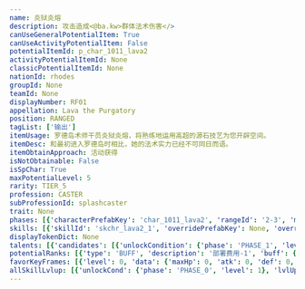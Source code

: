 ```yaml
---
name: 炎狱炎熔
description: 攻击造成<@ba.kw>群体法术伤害</>
canUseGeneralPotentialItem: True
canUseActivityPotentialItem: False
potentialItemId: p_char_1011_lava2
activityPotentialItemId: None
classicPotentialItemId: None
nationId: rhodes
groupId: None
teamId: None
displayNumber: RF01
appellation: Lava the Purgatory
position: RANGED
tagList: ['输出']
itemUsage: 罗德岛术师干员炎狱炎熔，将熟练地运用高超的源石技艺为您开辟空间。
itemDesc: 和最初进入罗德岛时相比，她的法术实力已经不可同日而语。
itemObtainApproach: 活动获得
isNotObtainable: False
isSpChar: True
maxPotentialLevel: 5
rarity: TIER_5
profession: CASTER
subProfessionId: splashcaster
trait: None
phases: [{'characterPrefabKey': 'char_1011_lava2', 'rangeId': '2-3', 'maxLevel': 50, 'attributesKeyFrames': [{'level': 1, 'data': {'maxHp': 692, 'atk': 370, 'def': 46, 'magicResistance': 10.0, 'cost': 32, 'blockCnt': 1, 'moveSpeed': 1.0, 'attackSpeed': 100.0, 'baseAttackTime': 2.9, 'respawnTime': 80, 'hpRecoveryPerSec': 0.0, 'spRecoveryPerSec': 1.0, 'maxDeployCount': 1, 'maxDeckStackCnt': 0, 'tauntLevel': 0, 'massLevel': 0, 'baseForceLevel': 0, 'stunImmune': False, 'silenceImmune': False, 'sleepImmune': False, 'frozenImmune': False, 'levitateImmune': False}}, {'level': 50, 'data': {'maxHp': 962, 'atk': 522, 'def': 70, 'magicResistance': 10.0, 'cost': 32, 'blockCnt': 1, 'moveSpeed': 1.0, 'attackSpeed': 100.0, 'baseAttackTime': 2.9, 'respawnTime': 80, 'hpRecoveryPerSec': 0.0, 'spRecoveryPerSec': 1.0, 'maxDeployCount': 1, 'maxDeckStackCnt': 0, 'tauntLevel': 0, 'massLevel': 0, 'baseForceLevel': 0, 'stunImmune': False, 'silenceImmune': False, 'sleepImmune': False, 'frozenImmune': False, 'levitateImmune': False}}], 'evolveCost': None}, {'characterPrefabKey': 'char_1011_lava2', 'rangeId': '3-6', 'maxLevel': 70, 'attributesKeyFrames': [{'level': 1, 'data': {'maxHp': 962, 'atk': 522, 'def': 70, 'magicResistance': 15.0, 'cost': 35, 'blockCnt': 1, 'moveSpeed': 1.0, 'attackSpeed': 100.0, 'baseAttackTime': 2.9, 'respawnTime': 80, 'hpRecoveryPerSec': 0.0, 'spRecoveryPerSec': 1.0, 'maxDeployCount': 1, 'maxDeckStackCnt': 0, 'tauntLevel': 0, 'massLevel': 0, 'baseForceLevel': 0, 'stunImmune': False, 'silenceImmune': False, 'sleepImmune': False, 'frozenImmune': False, 'levitateImmune': False}}, {'level': 70, 'data': {'maxHp': 1203, 'atk': 670, 'def': 96, 'magicResistance': 15.0, 'cost': 35, 'blockCnt': 1, 'moveSpeed': 1.0, 'attackSpeed': 100.0, 'baseAttackTime': 2.9, 'respawnTime': 80, 'hpRecoveryPerSec': 0.0, 'spRecoveryPerSec': 1.0, 'maxDeployCount': 1, 'maxDeckStackCnt': 0, 'tauntLevel': 0, 'massLevel': 0, 'baseForceLevel': 0, 'stunImmune': False, 'silenceImmune': False, 'sleepImmune': False, 'frozenImmune': False, 'levitateImmune': False}}], 'evolveCost': [{'id': '3251', 'count': 4, 'type': 'MATERIAL'}, {'id': '30012', 'count': 6, 'type': 'MATERIAL'}, {'id': '30052', 'count': 3, 'type': 'MATERIAL'}]}, {'characterPrefabKey': 'char_1011_lava2', 'rangeId': '3-6', 'maxLevel': 80, 'attributesKeyFrames': [{'level': 1, 'data': {'maxHp': 1203, 'atk': 670, 'def': 96, 'magicResistance': 20.0, 'cost': 35, 'blockCnt': 1, 'moveSpeed': 1.0, 'attackSpeed': 100.0, 'baseAttackTime': 2.9, 'respawnTime': 80, 'hpRecoveryPerSec': 0.0, 'spRecoveryPerSec': 1.0, 'maxDeployCount': 1, 'maxDeckStackCnt': 0, 'tauntLevel': 0, 'massLevel': 0, 'baseForceLevel': 0, 'stunImmune': False, 'silenceImmune': False, 'sleepImmune': False, 'frozenImmune': False, 'levitateImmune': False}}, {'level': 80, 'data': {'maxHp': 1543, 'atk': 798, 'def': 115, 'magicResistance': 20.0, 'cost': 35, 'blockCnt': 1, 'moveSpeed': 1.0, 'attackSpeed': 100.0, 'baseAttackTime': 2.9, 'respawnTime': 80, 'hpRecoveryPerSec': 0.0, 'spRecoveryPerSec': 1.0, 'maxDeployCount': 1, 'maxDeckStackCnt': 0, 'tauntLevel': 0, 'massLevel': 0, 'baseForceLevel': 0, 'stunImmune': False, 'silenceImmune': False, 'sleepImmune': False, 'frozenImmune': False, 'levitateImmune': False}}], 'evolveCost': [{'id': '3253', 'count': 3, 'type': 'MATERIAL'}, {'id': '30074', 'count': 8, 'type': 'MATERIAL'}, {'id': '30093', 'count': 13, 'type': 'MATERIAL'}]}]
skills: [{'skillId': 'skchr_lava2_1', 'overridePrefabKey': None, 'overrideTokenKey': None, 'levelUpCostCond': [{'unlockCond': {'phase': 'PHASE_2', 'level': 1}, 'lvlUpTime': 28800, 'levelUpCost': [{'id': '3303', 'count': 5, 'type': 'MATERIAL'}, {'id': '30074', 'count': 3, 'type': 'MATERIAL'}, {'id': '30053', 'count': 5, 'type': 'MATERIAL'}]}, {'unlockCond': {'phase': 'PHASE_2', 'level': 1}, 'lvlUpTime': 57600, 'levelUpCost': [{'id': '3303', 'count': 6, 'type': 'MATERIAL'}, {'id': '31034', 'count': 3, 'type': 'MATERIAL'}, {'id': '31014', 'count': 5, 'type': 'MATERIAL'}]}, {'unlockCond': {'phase': 'PHASE_2', 'level': 1}, 'lvlUpTime': 86400, 'levelUpCost': [{'id': '3303', 'count': 10, 'type': 'MATERIAL'}, {'id': '30135', 'count': 4, 'type': 'MATERIAL'}, {'id': '30104', 'count': 4, 'type': 'MATERIAL'}]}], 'unlockCond': {'phase': 'PHASE_0', 'level': 1}}, {'skillId': 'skchr_lava2_2', 'overridePrefabKey': None, 'overrideTokenKey': None, 'levelUpCostCond': [{'unlockCond': {'phase': 'PHASE_2', 'level': 1}, 'lvlUpTime': 28800, 'levelUpCost': [{'id': '3303', 'count': 5, 'type': 'MATERIAL'}, {'id': '30084', 'count': 3, 'type': 'MATERIAL'}, {'id': '30063', 'count': 2, 'type': 'MATERIAL'}]}, {'unlockCond': {'phase': 'PHASE_2', 'level': 1}, 'lvlUpTime': 57600, 'levelUpCost': [{'id': '3303', 'count': 6, 'type': 'MATERIAL'}, {'id': '30014', 'count': 3, 'type': 'MATERIAL'}, {'id': '30094', 'count': 6, 'type': 'MATERIAL'}]}, {'unlockCond': {'phase': 'PHASE_2', 'level': 1}, 'lvlUpTime': 86400, 'levelUpCost': [{'id': '3303', 'count': 10, 'type': 'MATERIAL'}, {'id': '30145', 'count': 4, 'type': 'MATERIAL'}, {'id': '30064', 'count': 3, 'type': 'MATERIAL'}]}], 'unlockCond': {'phase': 'PHASE_1', 'level': 1}}]
displayTokenDict: None
talents: [{'candidates': [{'unlockCondition': {'phase': 'PHASE_1', 'level': 1}, 'requiredPotentialRank': 0, 'prefabKey': '1', 'name': '咒术阵线', 'description': '首次部署后立即获得15点技力，每次部署时使在场术师干员技力+2，在场时其余友方术师干员初始技力+2', 'rangeId': None, 'blackboard': [{'key': 'lava2_t_1[ally].sp', 'value': 2.0, 'valueStr': None}, {'key': 'lava2_t_1[self].sp', 'value': 15.0, 'valueStr': None}], 'tokenKey': None}, {'unlockCondition': {'phase': 'PHASE_1', 'level': 1}, 'requiredPotentialRank': 4, 'prefabKey': '1', 'name': '咒术阵线', 'description': '首次部署后立即获得20<@ba.talpu>（+5）</>点技力，每次部署时使在场术师干员技力+3<@ba.talpu>（+1）</>，在场时其余友方术师干员初始技力+3<@ba.talpu>（+1）</>', 'rangeId': None, 'blackboard': [{'key': 'lava2_t_1[ally].sp', 'value': 3.0, 'valueStr': None}, {'key': 'lava2_t_1[self].sp', 'value': 20.0, 'valueStr': None}], 'tokenKey': None}, {'unlockCondition': {'phase': 'PHASE_2', 'level': 1}, 'requiredPotentialRank': 0, 'prefabKey': '1', 'name': '咒术阵线', 'description': '首次部署后立即获得30点技力，每次部署时使在场术师干员技力+4，在场时其余友方术师干员初始技力+4', 'rangeId': None, 'blackboard': [{'key': 'lava2_t_1[ally].sp', 'value': 4.0, 'valueStr': None}, {'key': 'lava2_t_1[self].sp', 'value': 30.0, 'valueStr': None}], 'tokenKey': None}, {'unlockCondition': {'phase': 'PHASE_2', 'level': 1}, 'requiredPotentialRank': 4, 'prefabKey': '1', 'name': '咒术阵线', 'description': '首次部署后立即获得35<@ba.talpu>（+5）</>点技力，每次部署时使在场术师干员技力+5<@ba.talpu>（+1）</>，在场时其余友方术师干员初始技力+5<@ba.talpu>（+1）</>', 'rangeId': None, 'blackboard': [{'key': 'lava2_t_1[ally].sp', 'value': 5.0, 'valueStr': None}, {'key': 'lava2_t_1[self].sp', 'value': 35.0, 'valueStr': None}], 'tokenKey': None}]}]
potentialRanks: [{'type': 'BUFF', 'description': '部署费用-1', 'buff': {'attributes': {'abnormalFlags': None, 'abnormalImmunes': None, 'abnormalAntis': None, 'abnormalCombos': None, 'abnormalComboImmunes': None, 'attributeModifiers': [{'attributeType': 'COST', 'formulaItem': 'ADDITION', 'value': -1.0, 'loadFromBlackboard': False, 'fetchBaseValueFromSourceEntity': False}]}}, 'equivalentCost': None}, {'type': 'BUFF', 'description': '再部署时间-10秒', 'buff': {'attributes': {'abnormalFlags': None, 'abnormalImmunes': None, 'abnormalAntis': None, 'abnormalCombos': None, 'abnormalComboImmunes': None, 'attributeModifiers': [{'attributeType': 'RESPAWN_TIME', 'formulaItem': 'ADDITION', 'value': -10.0, 'loadFromBlackboard': False, 'fetchBaseValueFromSourceEntity': False}]}}, 'equivalentCost': None}, {'type': 'BUFF', 'description': '部署费用-1', 'buff': {'attributes': {'abnormalFlags': None, 'abnormalImmunes': None, 'abnormalAntis': None, 'abnormalCombos': None, 'abnormalComboImmunes': None, 'attributeModifiers': [{'attributeType': 'COST', 'formulaItem': 'ADDITION', 'value': -1.0, 'loadFromBlackboard': False, 'fetchBaseValueFromSourceEntity': False}]}}, 'equivalentCost': None}, {'type': 'CUSTOM', 'description': '天赋效果增强', 'buff': None, 'equivalentCost': None}, {'type': 'BUFF', 'description': '部署费用-1', 'buff': {'attributes': {'abnormalFlags': None, 'abnormalImmunes': None, 'abnormalAntis': None, 'abnormalCombos': None, 'abnormalComboImmunes': None, 'attributeModifiers': [{'attributeType': 'COST', 'formulaItem': 'ADDITION', 'value': -1.0, 'loadFromBlackboard': False, 'fetchBaseValueFromSourceEntity': False}]}}, 'equivalentCost': None}]
favorKeyFrames: [{'level': 0, 'data': {'maxHp': 0, 'atk': 0, 'def': 0, 'magicResistance': 0.0, 'cost': 0, 'blockCnt': 0, 'moveSpeed': 0.0, 'attackSpeed': 0.0, 'baseAttackTime': 0.0, 'respawnTime': 0, 'hpRecoveryPerSec': 0.0, 'spRecoveryPerSec': 0.0, 'maxDeployCount': 0, 'maxDeckStackCnt': 0, 'tauntLevel': 0, 'massLevel': 0, 'baseForceLevel': 0, 'stunImmune': False, 'silenceImmune': False, 'sleepImmune': False, 'frozenImmune': False, 'levitateImmune': False}}, {'level': 50, 'data': {'maxHp': 0, 'atk': 90, 'def': 0, 'magicResistance': 0.0, 'cost': 0, 'blockCnt': 0, 'moveSpeed': 0.0, 'attackSpeed': 0.0, 'baseAttackTime': 0.0, 'respawnTime': 0, 'hpRecoveryPerSec': 0.0, 'spRecoveryPerSec': 0.0, 'maxDeployCount': 0, 'maxDeckStackCnt': 0, 'tauntLevel': 0, 'massLevel': 0, 'baseForceLevel': 0, 'stunImmune': False, 'silenceImmune': False, 'sleepImmune': False, 'frozenImmune': False, 'levitateImmune': False}}]
allSkillLvlup: [{'unlockCond': {'phase': 'PHASE_0', 'level': 1}, 'lvlUpCost': [{'id': '3301', 'count': 4, 'type': 'MATERIAL'}]}, {'unlockCond': {'phase': 'PHASE_0', 'level': 1}, 'lvlUpCost': [{'id': '3301', 'count': 4, 'type': 'MATERIAL'}, {'id': '30021', 'count': 7, 'type': 'MATERIAL'}]}, {'unlockCond': {'phase': 'PHASE_0', 'level': 1}, 'lvlUpCost': [{'id': '3302', 'count': 6, 'type': 'MATERIAL'}, {'id': '30032', 'count': 3, 'type': 'MATERIAL'}]}, {'unlockCond': {'phase': 'PHASE_1', 'level': 1}, 'lvlUpCost': [{'id': '3302', 'count': 6, 'type': 'MATERIAL'}, {'id': '30042', 'count': 4, 'type': 'MATERIAL'}]}, {'unlockCond': {'phase': 'PHASE_1', 'level': 1}, 'lvlUpCost': [{'id': '3302', 'count': 6, 'type': 'MATERIAL'}, {'id': '31033', 'count': 4, 'type': 'MATERIAL'}]}, {'unlockCond': {'phase': 'PHASE_1', 'level': 1}, 'lvlUpCost': [{'id': '3303', 'count': 6, 'type': 'MATERIAL'}, {'id': '30013', 'count': 4, 'type': 'MATERIAL'}, {'id': '30063', 'count': 2, 'type': 'MATERIAL'}]}]
---
```


